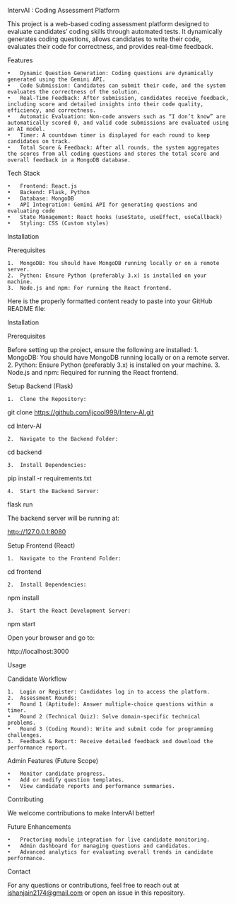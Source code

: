 IntervAI : Coding Assessment Platform

This project is a web-based coding assessment platform designed to evaluate candidates’ coding skills through automated tests. It dynamically generates coding questions, allows candidates to write their code, evaluates their code for correctness, and provides real-time feedback.

Features

	•	Dynamic Question Generation: Coding questions are dynamically generated using the Gemini API.
	•	Code Submission: Candidates can submit their code, and the system evaluates the correctness of the solution.
	•	Real-Time Feedback: After submission, candidates receive feedback, including score and detailed insights into their code quality, efficiency, and correctness.
	•	Automatic Evaluation: Non-code answers such as “I don’t know” are automatically scored 0, and valid code submissions are evaluated using an AI model.
	•	Timer: A countdown timer is displayed for each round to keep candidates on track.
	•	Total Score & Feedback: After all rounds, the system aggregates the scores from all coding questions and stores the total score and overall feedback in a MongoDB database.

Tech Stack

	•	Frontend: React.js
	•	Backend: Flask, Python
	•	Database: MongoDB
	•	API Integration: Gemini API for generating questions and evaluating code
	•	State Management: React hooks (useState, useEffect, useCallback)
	•	Styling: CSS (Custom styles)

Installation

Prerequisites

	1.	MongoDB: You should have MongoDB running locally or on a remote server.
	2.	Python: Ensure Python (preferably 3.x) is installed on your machine.
	3.	Node.js and npm: For running the React frontend.
Here is the properly formatted content ready to paste into your GitHub README file:

Installation

Prerequisites

Before setting up the project, ensure the following are installed:
	1.	MongoDB: You should have MongoDB running locally or on a remote server.
	2.	Python: Ensure Python (preferably 3.x) is installed on your machine.
	3.	Node.js and npm: Required for running the React frontend.

Setup Backend (Flask)

	1.	Clone the Repository:

git clone https://github.com/ijcool999/Interv-AI.git

cd Interv-AI


	2.	Navigate to the Backend Folder:

cd backend


	3.	Install Dependencies:

pip install -r requirements.txt


	4.	Start the Backend Server:

flask run

The backend server will be running at:

http://127.0.0.1:8080

Setup Frontend (React)

	1.	Navigate to the Frontend Folder:

cd frontend


	2.	Install Dependencies:

npm install


	3.	Start the React Development Server:

npm start

Open your browser and go to:

http://localhost:3000


Usage

Candidate Workflow

	1.	Login or Register: Candidates log in to access the platform.
	2.	Assessment Rounds:
	•	Round 1 (Aptitude): Answer multiple-choice questions within a timer.
	•	Round 2 (Technical Quiz): Solve domain-specific technical problems.
	•	Round 3 (Coding Round): Write and submit code for programming challenges.
	3.	Feedback & Report: Receive detailed feedback and download the performance report.

Admin Features (Future Scope)

	•	Monitor candidate progress.
	•	Add or modify question templates.
	•	View candidate reports and performance summaries.


 Contributing

We welcome contributions to make IntervAI better! 

Future Enhancements

	•	Proctoring module integration for live candidate monitoring.
	•	Admin dashboard for managing questions and candidates.
	•	Advanced analytics for evaluating overall trends in candidate performance.

Contact

For any questions or contributions, feel free to reach out at ishanjain2174@gmail.com or open an issue in this repository.
